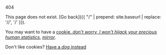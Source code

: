 404

This page does not exist. [Go back]({{ "/" | prepend: site.baseurl | replace: '//', '/' }}).

You may want to have a [cookie. *don't worry, I won't hijack your precious human statistics*](https://i.imgur.com/ksl2b1b.jpeg), [*mirror*](https://i.imgur.com/ksl2b1b.jpeg).

Don't like cookies? [Have a *dog* instead](https://0x0.st/-dGr.JPG)
